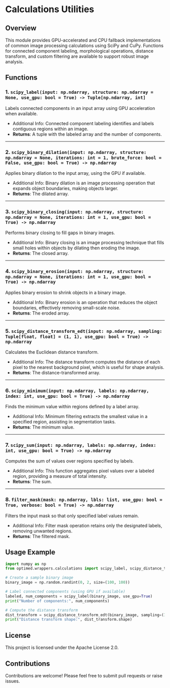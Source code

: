# Calculations Utilities

## Overview
This module provides GPU-accelerated and CPU fallback implementations of common image processing calculations using SciPy and CuPy. Functions for connected component labeling, morphological operations, distance transform, and custom filtering are available to support robust image analysis.

## Functions

### 1. `scipy_label(input: np.ndarray, structure: np.ndarray = None, use_gpu: bool = True) -> Tuple[np.ndarray, int]`
Labels connected components in an input array using GPU acceleration when available.
- Additional Info: Connected component labeling identifies and labels contiguous regions within an image.
- **Returns**: A tuple with the labeled array and the number of components.

---

### 2. `scipy_binary_dilation(input: np.ndarray, structure: np.ndarray = None, iterations: int = 1, brute_force: bool = False, use_gpu: bool = True) -> np.ndarray`
Applies binary dilation to the input array, using the GPU if available.
- Additional Info: Binary dilation is an image processing operation that expands object boundaries, making objects larger.
- **Returns**: The dilated array.

---

### 3. `scipy_binary_closing(input: np.ndarray, structure: np.ndarray = None, iterations: int = 1, use_gpu: bool = True) -> np.ndarray`
Performs binary closing to fill gaps in binary images.
- Additional Info: Binary closing is an image processing technique that fills small holes within objects by dilating then eroding the image.
- **Returns**: The closed array.

---

### 4. `scipy_binary_erosion(input: np.ndarray, structure: np.ndarray = None, iterations: int = 1, use_gpu: bool = True) -> np.ndarray`
Applies binary erosion to shrink objects in a binary image.
- Additional Info: Binary erosion is an operation that reduces the object boundaries, effectively removing small-scale noise.
- **Returns**: The eroded array.

---

### 5. `scipy_distance_transform_edt(input: np.ndarray, sampling: Tuple[float, float] = (1, 1), use_gpu: bool = True) -> np.ndarray`
Calculates the Euclidean distance transform.
- Additional Info: The distance transform computes the distance of each pixel to the nearest background pixel, which is useful for shape analysis.
- **Returns**: The distance-transformed array.

---

### 6. `scipy_minimum(input: np.ndarray, labels: np.ndarray, index: int, use_gpu: bool = True) -> np.ndarray`
Finds the minimum value within regions defined by a label array.
- Additional Info: Minimum filtering extracts the smallest value in a specified region, assisting in segmentation tasks.
- **Returns**: The minimum value.

---

### 7. `scipy_sum(input: np.ndarray, labels: np.ndarray, index: int, use_gpu: bool = True) -> np.ndarray`
Computes the sum of values over regions specified by labels.
- Additional Info: This function aggregates pixel values over a labeled region, providing a measure of total intensity.
- **Returns**: The sum.

---

### 8. `filter_mask(mask: np.ndarray, lbls: list, use_gpu: bool = True, verbose: bool = True) -> np.ndarray`
Filters the input mask so that only specified label values remain.
- Additional Info: Filter mask operation retains only the designated labels, removing unwanted regions.
- **Returns**: The filtered mask.

## Usage Example

```python
import numpy as np
from optimed.wrappers.calculations import scipy_label, scipy_distance_transform_edt

# Create a sample binary image
binary_image = np.random.randint(0, 2, size=(100, 100))

# Label connected components (using GPU if available)
labeled, num_components = scipy_label(binary_image, use_gpu=True)
print("Number of components:", num_components)

# Compute the distance transform
dist_transform = scipy_distance_transform_edt(binary_image, sampling=(1, 1), use_gpu=True)
print("Distance transform shape:", dist_transform.shape)
```

## License
This project is licensed under the Apache License 2.0.

## Contributions
Contributions are welcome! Please feel free to submit pull requests or raise issues.
